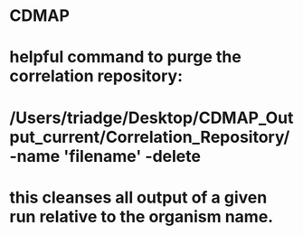 # CDMAP
# helpful command to purge the correlation repository:
# /Users/triadge/Desktop/CDMAP_Output_current/Correlation_Repository/ -name 'filename' -delete
# this cleanses all output of a given run relative to the organism name.